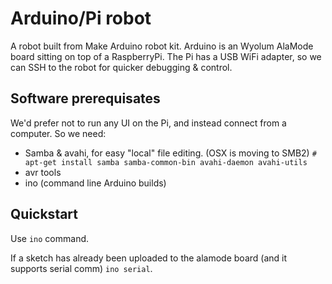 Arduino/Pi robot
================

A robot built from Make Arduino robot kit. Arduino is an Wyolum AlaMode board sitting on top of a RaspberryPi. The Pi has a USB WiFi adapter, so we can SSH to the robot for quicker debugging & control.

Software prerequisates
----------------------

We'd prefer not to run any UI on the Pi, and instead connect from a computer. So we need:

- Samba & avahi, for easy "local" file editing. (OSX is moving to SMB2)
    `# apt-get install samba samba-common-bin avahi-daemon avahi-utils`
- avr tools
- ino (command line Arduino builds)

Quickstart
----------

Use `ino` command.

If a sketch has already been uploaded to the alamode board (and it supports serial comm) `ino serial`.